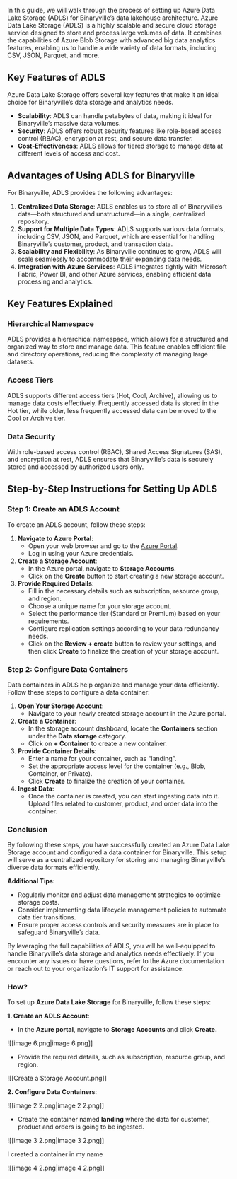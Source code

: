 In this guide, we will walk through the process of setting up Azure Data Lake Storage (ADLS) for Binaryville’s data lakehouse architecture. Azure Data Lake Storage (ADLS) is a highly scalable and secure cloud storage service designed to store and process large volumes of data. It combines the capabilities of Azure Blob Storage with advanced big data analytics features, enabling us to handle a wide variety of data formats, including CSV, JSON, Parquet, and more.

## Key Features of ADLS

Azure Data Lake Storage offers several key features that make it an ideal choice for Binaryville’s data storage and analytics needs.

- **Scalability**: ADLS can handle petabytes of data, making it ideal for Binaryville’s massive data volumes.
- **Security**: ADLS offers robust security features like role-based access control (RBAC), encryption at rest, and secure data transfer.
- **Cost-Effectiveness**: ADLS allows for tiered storage to manage data at different levels of access and cost.

## Advantages of Using ADLS for Binaryville

For Binaryville, ADLS provides the following advantages:

1. **Centralized Data Storage**: ADLS enables us to store all of Binaryville’s data—both structured and unstructured—in a single, centralized repository.
2. **Support for Multiple Data Types**: ADLS supports various data formats, including CSV, JSON, and Parquet, which are essential for handling Binaryville’s customer, product, and transaction data.
3. **Scalability and Flexibility**: As Binaryville continues to grow, ADLS will scale seamlessly to accommodate their expanding data needs.
4. **Integration with Azure Services**: ADLS integrates tightly with Microsoft Fabric, Power BI, and other Azure services, enabling efficient data processing and analytics.

## Key Features Explained

### Hierarchical Namespace

ADLS provides a hierarchical namespace, which allows for a structured and organized way to store and manage data. This feature enables efficient file and directory operations, reducing the complexity of managing large datasets.

### Access Tiers

ADLS supports different access tiers (Hot, Cool, Archive), allowing us to manage data costs effectively. Frequently accessed data is stored in the Hot tier, while older, less frequently accessed data can be moved to the Cool or Archive tier.

### Data Security

With role-based access control (RBAC), Shared Access Signatures (SAS), and encryption at rest, ADLS ensures that Binaryville’s data is securely stored and accessed by authorized users only.

## Step-by-Step Instructions for Setting Up ADLS

### Step 1: Create an ADLS Account

To create an ADLS account, follow these steps:

1. **Navigate to Azure Portal**:
    - Open your web browser and go to the [Azure Portal](https://portal.azure.com/).
    - Log in using your Azure credentials.
2. **Create a Storage Account**:
    - In the Azure portal, navigate to **Storage Accounts**.
    - Click on the **Create** button to start creating a new storage account.
3. **Provide Required Details**:
    - Fill in the necessary details such as subscription, resource group, and region.
    - Choose a unique name for your storage account.
    - Select the performance tier (Standard or Premium) based on your requirements.
    - Configure replication settings according to your data redundancy needs.
    - Click on the **Review + create** button to review your settings, and then click **Create** to finalize the creation of your storage account.

### Step 2: Configure Data Containers

Data containers in ADLS help organize and manage your data efficiently. Follow these steps to configure a data container:

1. **Open Your Storage Account**:
    - Navigate to your newly created storage account in the Azure portal.
2. **Create a Container**:
    - In the storage account dashboard, locate the **Containers** section under the **Data storage** category.
    - Click on **+ Container** to create a new container.
3. **Provide Container Details**:
    - Enter a name for your container, such as “landing”.
    - Set the appropriate access level for the container (e.g., Blob, Container, or Private).
    - Click **Create** to finalize the creation of your container.
4. **Ingest Data**:
    - Once the container is created, you can start ingesting data into it. Upload files related to customer, product, and order data into the container.

### Conclusion

By following these steps, you have successfully created an Azure Data Lake Storage account and configured a data container for Binaryville. This setup will serve as a centralized repository for storing and managing Binaryville’s diverse data formats efficiently.

**Additional Tips:**

- Regularly monitor and adjust data management strategies to optimize storage costs.
- Consider implementing data lifecycle management policies to automate data tier transitions.
- Ensure proper access controls and security measures are in place to safeguard Binaryville’s data.

By leveraging the full capabilities of ADLS, you will be well-equipped to handle Binaryville’s data storage and analytics needs effectively. If you encounter any issues or have questions, refer to the Azure documentation or reach out to your organization’s IT support for assistance.

### How?

To set up **Azure Data Lake Storage** for Binaryville, follow these steps:

**1. Create an ADLS Account**:

- In the **Azure portal**, navigate to **Storage Accounts** and click **Create.**

![[image 6.png|image 6.png]]

- Provide the required details, such as subscription, resource group, and region.

![[Create a Storage Account.png]]

**2. Configure Data Containers**:

![[image 2 2.png|image 2 2.png]]

- Create the container named **landing** where the data for customer, product and orders is going to be ingested.

![[image 3 2.png|image 3 2.png]]

I created a container in my name

![[image 4 2.png|image 4 2.png]]